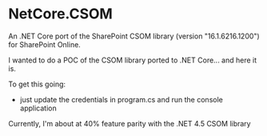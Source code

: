 # NetCore.CSOM
An .NET Core port of the SharePoint CSOM library (version "16.1.6216.1200") for SharePoint Online.

I wanted to do a POC of the CSOM library ported to .NET Core... and here it is.

To get this going:
- just update the credentials in program.cs and run the console application

Currently, I'm about at 40% feature parity with the .NET 4.5 CSOM library